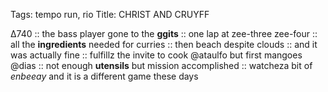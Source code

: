 Tags: tempo run, rio 
Title: CHRIST AND CRUYFF
  
∆740 :: the bass player gone to the **ggits** :: one lap at zee-three zee-four :: all the **ingredients** needed for curries :: then beach despite clouds :: and it was actually fine :: fulfillz the invite to cook @ataulfo but first mangoes @dias :: not enough **utensils** but mission accomplished :: watcheza bit of _enbeeay_ and it is a different game these days  
